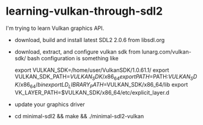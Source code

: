 # learning-vulkan-through-sdl2
I'm trying to learn Vulkan graphics API.

- download, build and install latest SDL2 2.0.6 from libsdl.org
- download, extract, and configure vulkan sdk from lunarg.com/vulkan-sdk/ 
  bash configuration is something like

	export VULKAN_SDK=/home/user/VulkanSDK/1.0.61.1/
	export VULKAN_SDK_PATH=$VULKAN_SDK/x86_64
	export PATH=$PATH:$VULKAN_SDK/x86_64/bin
	export LD_LIBRARY_PATH=$VULKAN_SDK/x86_64/lib
	export VK_LAYER_PATH=$VULKAN_SDK/x86_64/etc/explicit_layer.d

- update your graphics driver
- cd minimal-sdl2 && make && ./minimal-sdl2-vulkan